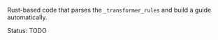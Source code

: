 Rust-based code that parses the `_transformer_rules` and build a guide automatically.

Status: TODO
